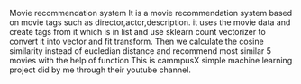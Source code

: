 Movie recommendation system
It is a movie recommendation system based on movie tags such as director,actor,description.
it uses the movie data and create tags from it which is in list and use sklearn count vectorizer to convert it into vector and fit transform.
Then we calculate the cosine similarity instead of eucledian distance and recommend most similar 5 movies with the help of function
This is cammpusX simple machine learning project did by me through their youtube channel.